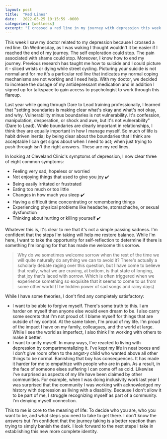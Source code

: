 ```yaml
---
layout: post
title:  "Red Lines"
date:   2022-03-25 19:15:59 -0600
categories: [wellness]
excerpt: "I crossed a red line in my journey with depression this week.  I'm taking steps to get extra assistance.  At the same token, I'm not simply trying to banish depression from my life as I have in the past.  I don't know what the answers are but I look forward to the next steps I take in establishing this new more complete identity."
---
```

This week I saw my doctor related to my depression because I crossed a red line.  On Wednesday, as I was waking I thought wouldn't it be easier if I reached the end of my journey.  The self exploration could stop.  The pain associated with shame could stop.  Moreover, I know how to end my journey.  Previous research has taught me how to suicide and I could picture it - sliced wrists or dying while street cycling.  Picturing your suicide is not normal and for me it's a particular red line that indicates my normal coping mechanisms are not working and I need help.  With my doctor, we decided to increase the dosage of my antidepressant medication and in addition I signed up for talkspace to gain access to psychologist to work through this flareup.

Last year while going through Dare to Lead training professionally, I learned that "setting boundaries is making clear what's okay and what's not okay, and why.  Vulnerability minus boundaries is not vulnerability.  It's confession, manipulation, desperation, or shock and awe, but it's not vulnerability" (Dare to Lead).  While boundaries are clearly important in relationships, I think they are equally important in how I manage myself.  So much of life is habit driven inertia; by being clear about the boundaries that I think are acceptable I can get signs about when I need to act; when just trying to push through isn't the right answers.  These are my red lines.

In looking at Cleveland Clinic's symptoms of depression, I now clear three of eight common symptoms:
- Feeling very sad, hopeless or worried
- Not enjoying things that used to give you joy ✔️
- Being easily irritated or frustrated
- Eating too much or too little
- Changes in how much you sleep ✔️
- Having a difficult time concentrating or remembering things
- Experiencing physical problems like headache, stomachache, or sexual dysfunction
- Thinking about hurting or killing yourself ✔️

Whatever this is, it's clear to me that it's not a simple passing sadness.  I'm confident that the steps I'm taking will help me restore balance.  While I'm here, I want to take the opportunity for self-reflection to determine if there is something I'm longing for that has made me welcome this sorrow.

> Why do we sometimes welcome sorrow when the rest of the time we will quite naturally do anything we can to avoid it?  There's actually a scholarly 
> debate raging over this question, but I have come to believe that really, what we are craving, at bottom, is that state of longing, that joy that's 
> laced with sorrow. Which is often triggered when we experience something so exquisite that it seems to come to us from some other world (The hidden 
> power of sad songs and rainy days)

While I have some theories, I don't find any completely satisfactory:
- I want to be able to forgive myself.  There's some truth to this.  I am harder on myself then anyone else would even dream to be.  I also carry some secrets that I'm not proud of.  I blame myself for things that are outside of my control.  At the same token, I'm proud of my life.  I'm proud of the impact I have on my family, colleagues, and the world at large.  While I see the world as imperfect, I also think I'm working with others to make it better.
- I want to unify myself.  In many ways, I've reacted to living with depression by compartmentalizing it.  I've kept my life in neat boxes and I don't give room often to the angst-y child who wanted above all other things to be normal.  Banishing that boy has consequences.  It has made it harder for me to empathize with people who are in pain.  As a result, in the face of someone elses suffering I can come off as cold.  Likewise I've surprised as aspects of my life have been claimed by other communities.  For example, when I was doing inclusivity work last year I was surprised that the community I was working with acknowledged my history with depression as living with a disability.  Because I don't allow it to be part of me, I struggle recognizing myself as part of a community.  I'm denying myself connection.

This to me is core to the meaning of life: To decide who you are, who you want to be, and what steps you need to take to get there.  I don't know the answers but I'm confident that the journey taking is a better reaction than trying to simply banish the dark.  I look forward to the next steps I take in establishing this new more complete identity.

